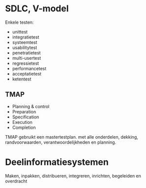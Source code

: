 # SDLC, V-model
Enkele testen:
* unittest
* integratietest
* systeemtest
 * usabilitytest
 * penetratietest
 * multi-usertest
 * regressietest
 * performancetest
* acceptatietest
* ketentest

## TMAP
* Planning & control
* Preparation
* Specification
* Execution
* Completion

TMAP gebruikt een mastertestplan. met alle onderdelen, dekking, randvoorwaarden, verantwoordelijkheden en planning.

# Deelinformatiesystemen
Maken, inpakken, distribueren, integreren, inrichten, begeleiden en overdracht
